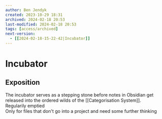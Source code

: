 ```yaml
---
author: Ben Jendyk
created: 2023-10-29 18:31
archived: 2024-02-18 20:53
last-modified: 2024-02-18 20:53
tags: [access/archived]
next-version:
  - [[2024-02-18-15-22-42|Incubator]]
---
```


# Incubator

## Exposition

The incubator serves as a stepping stone before notes in Obsidian get released into the ordered wilds of the [[Categorisation System]].  
Regularily emptied  
Only for files that don't go into a project and need some further thinking
